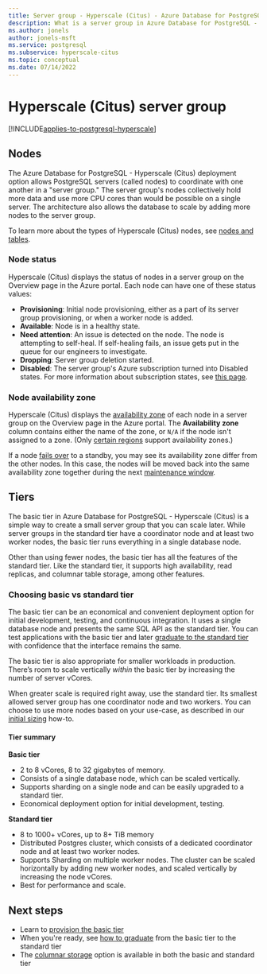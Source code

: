 ```yaml
---
title: Server group - Hyperscale (Citus) - Azure Database for PostgreSQL
description: What is a server group in Azure Database for PostgreSQL - Hyperscale (Citus)
ms.author: jonels
author: jonels-msft
ms.service: postgresql
ms.subservice: hyperscale-citus
ms.topic: conceptual
ms.date: 07/14/2022
---
```


# Hyperscale (Citus) server group

[!INCLUDE[applies-to-postgresql-hyperscale](../includes/applies-to-postgresql-hyperscale.md)]

## Nodes

The Azure Database for PostgreSQL - Hyperscale (Citus) deployment option allows
PostgreSQL servers (called nodes) to coordinate with one another in a "server
group." The server group's nodes collectively hold more data and use more CPU
cores than would be possible on a single server. The architecture also allows
the database to scale by adding more nodes to the server group.

To learn more about the types of Hyperscale (Citus) nodes, see [nodes and
tables](concepts-nodes.md).

### Node status

Hyperscale (Citus) displays the status of nodes in a server group on the
Overview page in the Azure portal. Each node can have one of these status
values:

* **Provisioning**: Initial node provisioning, either as a part of its server
  group provisioning, or when a worker node is added.
* **Available**: Node is in a healthy state.
* **Need attention**: An issue is detected on the node. The node is attempting
  to self-heal. If self-healing fails, an issue gets put in the queue for our
  engineers to investigate.
* **Dropping**: Server group deletion started.
* **Disabled**: The server group's Azure subscription turned into Disabled
  states. For more information about subscription states, see [this
  page](../../cost-management-billing/manage/subscription-states.md).

### Node availability zone

Hyperscale (Citus) displays the [availability
zone](../../availability-zones/az-overview.md#availability-zones) of each node
in a server group on the Overview page in the Azure portal. The **Availability
zone** column contains either the name of the zone, or `N/A` if the node isn't
assigned to a zone. (Only [certain
regions](https://azure.microsoft.com/global-infrastructure/geographies/#geographies)
support availability zones.)

If a node [fails over](concepts-high-availability.md) to a standby, you may see
its availability zone differ from the other nodes. In this case, the nodes will
be moved back into the same availability zone together during the next
[maintenance window](concepts-maintenance.md).

## Tiers

The basic tier in Azure Database for PostgreSQL - Hyperscale (Citus) is a
simple way to create a small server group that you can scale later. While
server groups in the standard tier have a coordinator node and at least two
worker nodes, the basic tier runs everything in a single database node.

Other than using fewer nodes, the basic tier has all the features of the
standard tier. Like the standard tier, it supports high availability, read
replicas, and columnar table storage, among other features.

### Choosing basic vs standard tier

The basic tier can be an economical and convenient deployment option for
initial development, testing, and continuous integration. It uses a single
database node and presents the same SQL API as the standard tier. You can test
applications with the basic tier and later [graduate to the standard
tier](howto-scale-grow.md#add-worker-nodes) with confidence that the
interface remains the same.

The basic tier is also appropriate for smaller workloads in production. There’s
room to scale vertically *within* the basic tier by increasing the number of
server vCores.

When greater scale is required right away, use the standard tier. Its smallest
allowed server group has one coordinator node and two workers. You can choose
to use more nodes based on your use-case, as described in our [initial
sizing](howto-scale-initial.md) how-to.

#### Tier summary

**Basic tier**

* 2 to 8 vCores, 8 to 32 gigabytes of memory.
* Consists of a single database node, which can be scaled vertically.
* Supports sharding on a single node and can be easily upgraded to a standard tier.
* Economical deployment option for initial development, testing.

**Standard tier**

* 8 to 1000+ vCores, up to 8+ TiB memory
* Distributed Postgres cluster, which consists of a dedicated coordinator
  node and at least two worker nodes.
* Supports Sharding on multiple worker nodes. The cluster can be scaled
  horizontally by adding new worker nodes, and scaled vertically by
  increasing the node vCores.
* Best for performance and scale.

## Next steps

* Learn to [provision the basic tier](quickstart-create-basic-tier.md)
* When you're ready, see [how to graduate](howto-scale-grow.md#add-worker-nodes) from the basic tier to the standard tier
* The [columnar storage](concepts-columnar.md) option is available in both the basic and standard tier
